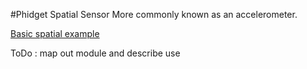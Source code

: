 #Phidget Spatial Sensor
More commonly known as an accelerometer.

[Basic spatial example](https://github.com/RIAEvangelist/node-phidget-API/blob/master/examples/spatial.js)

ToDo : map out module and describe use